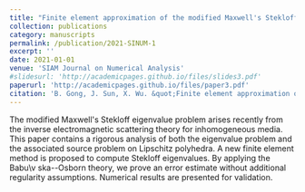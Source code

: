 ```yaml
---
title: "Finite element approximation of the modified Maxwell's Stekloff eigenvalues"
collection: publications
category: manuscripts
permalink: /publication/2021-SINUM-1
excerpt: ''
date: 2021-01-01
venue: 'SIAM Journal on Numerical Analysis'
#slidesurl: 'http://academicpages.github.io/files/slides3.pdf'
paperurl: 'http://academicpages.github.io/files/paper3.pdf'
citation: 'B. Gong, J. Sun, X. Wu. &quot;Finite element approximation of the modified Maxwell's Stekloff eigenvalues.&quot; <i>SIAM Journal on Numerical Analysis.</i>. 50(5), 2430-2448, 2021.'
---
```


The modified Maxwell's Stekloff eigenvalue problem arises recently from the inverse electromagnetic scattering theory for inhomogeneous media. This paper contains a rigorous analysis of both the eigenvalue problem and the associated source problem on Lipschitz polyhedra. A new finite element method is proposed to compute Stekloff eigenvalues. By applying the Babu\v ska--Osborn theory, we prove an error estimate without additional regularity assumptions. Numerical results are presented for validation.
